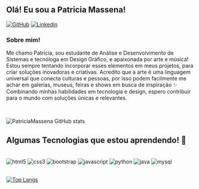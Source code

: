 ## Olá! Eu sou a Patricia Massena! 

[![GitHub](https://img.shields.io/badge/GitHub-100000?style=for-the-badge&logo=github&logoColor=white)](https://github.com/patmassena)
[![Linkedin](https://img.shields.io/badge/LinkedIn-0077B5?style=for-the-badge&logo=linkedin&logoColor=white)](https://www.linkedin.com/in/patricia-massena/)

### Sobre mim!<br/>
Me chamo Patricia, sou estudante de Análise e Desenvolvimento de Sistemas e tecnóloga em Design Gráfico, e apaixonada por arte e música! Estou sempre tentando incorporar esses elementos em meus projetos, para criar soluções inovadoras e criativas. Acredito que a arte é uma linguagem universal que conecta culturas e pessoas, por isso podem facilmente me achar em galerias, museus, feiras e shows em busca de inspiração ✨ Combinando minhas habilidades em tecnologia e design, espero contribuir para o mundo com soluções únicas e relevantes. 

<br/>

![PatriciaMassena GitHub stats](https://github-readme-stats.vercel.app/api?username=patmassena&show_icons=true&theme=dracula)

## Algumas Tecnologias que estou aprendendo! 📖

<div style="display': inline_block"><br/>
    <img align="center" alt="html5" src="https://img.shields.io/badge/HTML5-E34F26?style=for-the-badge&logo=html5&logoColor=white"/>
    <img align="center" alt="css3" src="https://img.shields.io/badge/CSS3-1572B6?style=for-the-badge&logo=css3&logoColor=white"/>
    <img align="center" alt="bootstrap" src="https://img.shields.io/badge/Bootstrap-563D7C?style=for-the-badge&logo=bootstrap&logoColor=white"/>
    <img align="center" alt="javascript" src="https://img.shields.io/badge/JavaScript-F7DF1E?style=for-the-badge&logo=javascript&logoColor=black"/>
    <img align="center" alt="python" src="https://img.shields.io/badge/Python-14354C?style=for-the-badge&logo=python&logoColor=white"/>
    <img align="center" alt="java" src="https://img.shields.io/badge/Java-ED8B00?style=for-the-badge&logo=openjdk&logoColor=white"/>
    <img align="center" alt="mysql" src="https://img.shields.io/badge/MySQL-00000F?style=for-the-badge&logo=mysql&logoColor=white"/>
</div>
<br/>


[![Top Langs](https://github-readme-stats.vercel.app/api/top-langs/?username=patmassena)](https://github.com/patmassena/github-readme-stats)
